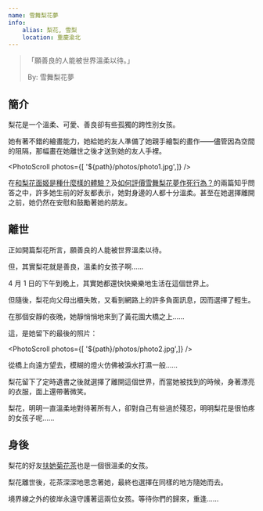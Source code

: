 ```yaml
---
name: 雪舞梨花夢
info:
    alias: 梨花, 雪梨
    location: 重慶渝北
---
```


> 「願善良的人能被世界溫柔以待。」
>
>  By: 雪舞梨花夢

## 簡介

梨花是一个溫柔、可愛、善良卻有些孤獨的跨性別女孩。

她有著不錯的繪畫能力，她給她的友人準備了她親手繪製的畫作——儘管因為空間的阻隔，那幅畫在她離世之後才送到她的友人手裡。

<PhotoScroll photos={[ '${path}/photos/photo1.jpg',]} />  

在[和梨花面姬是種什麼樣的體驗？](https://www.zhihu.com/question/269853559)及[如何評價雪舞梨花夢作死行為？](https://www.zhihu.com/question/268738337)的兩篇知乎問答之中，許多她生前的好友都表示，她對身邊的人都十分溫柔。甚至在她選擇離開之前，她仍然在安慰和鼓勵著她的朋友。

## 離世

正如開篇梨花所言，願善良的人能被世界溫柔以待。

但，其實梨花就是善良，溫柔的女孩子啊……

4 月 1 日的下午到晚上，其實她都還快快樂樂地生活在這個世界上。

但隨後，梨花向父母出櫃失敗，又看到網路上的許多負面訊息，因而選擇了輕生。

在那個安靜的夜晚，她靜悄悄地來到了黃花園大橋之上……

這，是她留下的最後的照片：

<PhotoScroll photos={[ '${path}/photos/photo2.jpg',]} />  

從橋上向遠方望去，模糊的燈火仿佛被淚水打濕一般……

梨花留下了定時遺書之後就選擇了離開這個世界，而當她被找到的時候，身著漂亮的衣服，面上還帶著微笑。

梨花，明明一直溫柔地對待著所有人，卻對自己有些過於殘忍，明明梨花是很怕疼的女孩子呢……

## 身後

梨花的好友[扶她菊花茶](https://one-among.us/profile/Futajuhuacha)也是一個很溫柔的女孩。

梨花離世後，花茶深深地思念著她，最終也選擇在同樣的地方隨她而去。

境界線之外的彼岸永遠守護著這兩位女孩。等待你們的歸來，重逢……


